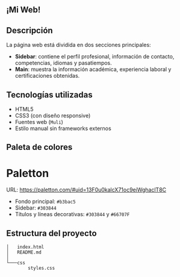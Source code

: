 ## ¡Mi Web!

## Descripción

La página web está dividida en dos secciones principales:

- **Sidebar**: contiene el perfil profesional, información de contacto, competencias, idiomas y pasatiempos.
- **Main**: muestra la información académica, experiencia laboral y certificaciones obtenidas.

## Tecnologías utilizadas

- HTML5
- CSS3 (con diseño responsive)
- Fuentes web (`Muli`)
- Estilo manual sin frameworks externos

## Paleta de colores

# Paletton
URL: https://paletton.com/#uid=13F0u0kalcX71oc9eiWghaclT8C

- Fondo principal: `#b3bac5`
- Sidebar: `#303844`
- Títulos y líneas decorativas: `#303844` y `#66707F`

## Estructura del proyecto
```
│   index.html
│   README.md
│
└───css
        styles.css
```
